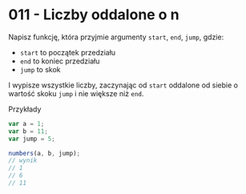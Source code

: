 # 011 - Liczby oddalone o n

Napisz funkcję, która przyjmie argumenty `start`, `end`, `jump`, gdzie:

- `start` to początek przedziału
- `end` to koniec przedziału
- `jump` to skok

I wypisze wszystkie liczby, zaczynając od `start` oddalone od siebie o wartość skoku `jump` i nie
większe niż `end`.

Przykłady

```js
var a = 1;
var b = 11;
var jump = 5;

numbers(a, b, jump);
// wynik
// 1
// 6
// 11
```
